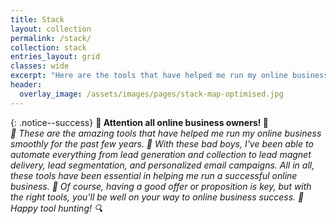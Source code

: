 ```yaml
---
title: Stack
layout: collection
permalink: /stack/
collection: stack
entries_layout: grid
classes: wide
excerpt: "Here are the tools that have helped me run my online business smoothly and efficiently. I've been able to automate various processes, including lead generation, lead collection, and personalized email campaigns. I can even send personalized video messages to really impress my customers. These tools have been essential in helping me succeed online."
header:
  overlay_image: /assets/images/pages/stack-map-optimised.jpg
---
```



{: .notice--success}
<strong>🚨 Attention all online business owners! 🚨</strong><br>
*🎉 These are the amazing tools that have helped me run my online business smoothly for the past few years. 💪 With these bad boys, I've been able to automate everything from lead generation and collection to lead magnet delivery, lead segmentation, and personalized email campaigns. All in all, these tools have been essential in helping me run a successful online business. 🚀 Of course, having a good offer or proposition is key, but with the right tools, you'll be well on your way to online business success. 🙌 Happy tool hunting! 🔍*
